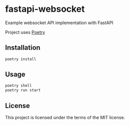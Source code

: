 # fastapi-websocket
Example websocket API implementation with FastAPI

Project uses [Poetry](https://python-poetry.org/)

## Installation

```bash
poetry install
```

## Usage

```bash 
poetry shell
poetry run start
```

## License

This project is licensed under the terms of the MIT license.